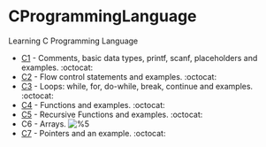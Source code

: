 # CProgrammingLanguage
Learning C Programming Language

* [C1](/C1) - Comments, basic data types, printf, scanf, placeholders and examples. :octocat:
* [C2](/C2) - Flow control statements and examples. :octocat:
* [C3](/C3) - Loops: while, for, do-while, break, continue and examples. :octocat:
* [C4](/C4) - Functions and examples. :octocat: 
* [C5](/C5) - Recursive Functions and examples. :octocat:
* C6 - Arrays.  ![%5](https://progress-bar.dev/0) <br/>
* [C7](/C7) - Pointers and an example. :octocat:

